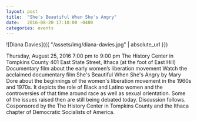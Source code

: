 ```yaml
---
layout: post
title:  "She's Beautiful When She's Angry"
date:   2016-08-20 17:10:00 -0400
categories: events
---
```


![Diana Davies]({{ "/assets/img/diana-davies.jpg" | absolute_url }})

Thursday, August 25, 2016 7:00 pm to 9:00 pm The History Center in Tompkins County 401 East State Street, Ithaca (at the foot of East Hill) Documentary film about the early women’s liberation movement Watch the acclaimed documentary film She's Beautiful When She's Angry by Mary Dore about the beginnings of the women's liberation movement in the 1960s and 1970s. It depicts the role of Black and Latino women and the controversies of that time around race as well as sexual orientation. Some of the issues raised then are still being debated today. Discussion follows. Cosponsored by the The History Center in Tompkins County and the Ithaca chapter of Democratic Socialists of America. 

